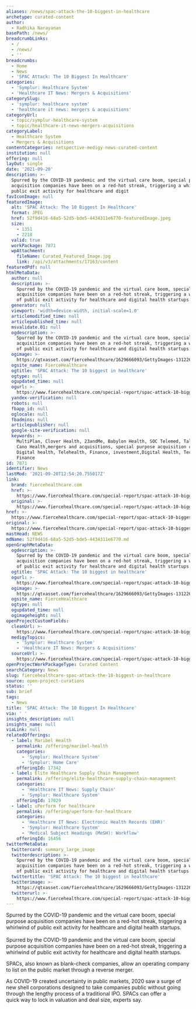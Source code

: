 ```yaml
---
aliases: /news/spac-attack-the-10-biggest-in-healthcare
archetype: curated-content
author:
  - Radhika Narayanan
basePath: /news/
breadcrumbLinks:
  - /
  - /news/
  - ''
breadcrumbs:
  - Home
  - News
  - 'SPAC Attack: The 10 Biggest In Healthcare'
categories:
  - 'Symplur: Healthcare System'
  - 'Healthcare IT News: Mergers & Acquisitions'
categorySlug:
  - 'symplur: healthcare system'
  - 'healthcare it news: mergers & acquisitions'
categoryUrl:
  - topic/symplur-healthcare-system
  - topic/healthcare-it-news-mergers-acquisitions
categoryLabel:
  - Healthcare System
  - Mergers & Acquisitions
contentCategories: netspective-medigy-news-curated-content
institution: null
offering: null
layOut: single
date: '2021-09-20'
description: >-
  Spurred by the COVID-19 pandemic and the virtual care boom, special purpose
  acquisition companies have been on a red-hot streak, triggering a whirlwind of
  public exit activity for healthcare and digit
favIconImage: null
featuredImage:
  alt: 'SPAC Attack: The 10 Biggest In Healthcare'
  format: JPEG
  href: 52f9d416-68a5-52d5-bde5-4434311e6770-featuredImage.jpeg
  size:
    - 1351
    - 2218
  valid: true
  workPackage: 7871
  wpAttachment:
    fileName: Curated_Featured_Image.jpg
    link: /api/v3/attachments/17163/content
featuredPdf: null
htmlMetaData:
  author: null
  description: >-
    Spurred by the COVID-19 pandemic and the virtual care boom, special purpose
    acquisition companies have been on a red-hot streak, triggering a whirlwind
    of public exit activity for healthcare and digital health startups.
  generator: null
  viewport: 'width=device-width, initial-scale=1.0'
  articlemodified_time: null
  articlepublished_time: null
  msvalidate.01: null
  ogdescription: >-
    Spurred by the COVID-19 pandemic and the virtual care boom, special purpose
    acquisition companies have been on a red-hot streak, triggering a whirlwind
    of public exit activity for healthcare and digital health startups.
  ogimage: >-
    https://qtxasset.com/fiercehealthcare/1629666093/GettyImages-1312263751.jpg/GettyImages-1312263751.jpg?VersionId=sl0dPCQtHO1orYsvpur3DtFP4wUFSJh0
  ogsite_name: FierceHealthcare
  ogtitle: 'SPAC Attack: The 10 biggest in healthcare'
  ogtype: null
  ogupdated_time: null
  ogurl: >-
    https://www.fiercehealthcare.com/special-report/spac-attack-10-biggest-healthcare
  yandex-verification: null
  robots: null
  fbapp_id: null
  oglocale: null
  fbadmins: null
  articlepublisher: null
  google-site-verification: null
  keywords: >-
    MultiPlan, Clover Health, 23andMe, Babylon Health, SOC Telemed, Talkspace,
    Cano Health,mergers and acquisitions, special purpose acquisition company,
    Digital health, Telehealth, Finance, investment,Digital Health, Tech,
    Finance
id: 7871
identifier: News
lastMod: '2021-09-20T12:54:20.755017Z'
link:
  brand: fiercehealthcare.com
  href: >-
    https://www.fiercehealthcare.com/special-report/spac-attack-10-biggest-healthcare
  original: >-
    https://www.fiercehealthcare.com/special-report/spac-attack-10-biggest-healthcare
href: >-
  https://www.fiercehealthcare.com/special-report/spac-attack-10-biggest-healthcare
original: >-
  https://www.fiercehealthcare.com/special-report/spac-attack-10-biggest-healthcare
mastHead: NEWS
mdName: 52f9d416-68a5-52d5-bde5-4434311e6770.md
openGraphMetaData:
  ogdescription: >-
    Spurred by the COVID-19 pandemic and the virtual care boom, special purpose
    acquisition companies have been on a red-hot streak, triggering a whirlwind
    of public exit activity for healthcare and digital health startups.
  ogtitle: 'SPAC Attack: The 10 biggest in healthcare'
  ogurl: >-
    https://www.fiercehealthcare.com/special-report/spac-attack-10-biggest-healthcare
  ogimage: >-
    https://qtxasset.com/fiercehealthcare/1629666093/GettyImages-1312263751.jpg/GettyImages-1312263751.jpg?VersionId=sl0dPCQtHO1orYsvpur3DtFP4wUFSJh0
  ogsite_name: FierceHealthcare
  ogtype: null
  ogupdated_time: null
  ogimageheight: null
openProjectCustomFields:
  cleanUrl: >-
    https://www.fiercehealthcare.com/special-report/spac-attack-10-biggest-healthcare
  medigyTopics:
    - 'Symplur: Healthcare System'
    - 'Healthcare IT News: Mergers & Acquisitions'
  sourceUrl: >-
    https://www.fiercehealthcare.com/special-report/spac-attack-10-biggest-healthcare
openProjectWorkPackageType: Curated Content
searchCategory: News
slug: fiercehealthcare-spac-attack-the-10-biggest-in-healthcare
source: open-project-curations
status: ''
sub: brief
tags:
  - News
title: 'SPAC Attack: The 10 Biggest In Healthcare'
via: ' '
insights_description: null
insights_name: null
viaLink: null
relatedOfferings:
  - label: Maribel Health
    permalink: /offering/maribel-health
    categories:
      - 'Symplur: Healthcare System'
      - 'Symplur: Home Care'
    offeringId: 17342
  - label: Elite Healthcare Supply Chain Management
    permalink: /offering/elite-healthcare-supply-chain-management
    categories:
      - 'Healthcare IT News: Supply Chain'
      - 'Symplur: Healthcare System'
    offeringId: 17029
  - label: uPerform for healthcare
    permalink: /offering/uperform-for-healthcare
    categories:
      - 'Healthcare IT News: Electronic Health Records (EHR)'
      - 'Symplur: Healthcare System'
      - 'Medical Subject Headings (MeSH): Workflow'
    offeringId: 16456
twitterMetaData:
  twittercard: summary_large_image
  twitterdescription: >-
    Spurred by the COVID-19 pandemic and the virtual care boom, special purpose
    acquisition companies have been on a red-hot streak, triggering a whirlwind
    of public exit activity for healthcare and digital health startups.
  twittertitle: 'SPAC Attack: The 10 biggest in healthcare'
  twitterimage: >-
    https://qtxasset.com/fiercehealthcare/1629666093/GettyImages-1312263751.jpg/GettyImages-1312263751.jpg?VersionId=sl0dPCQtHO1orYsvpur3DtFP4wUFSJh0
  twitterurl: >-
    https://www.fiercehealthcare.com/special-report/spac-attack-10-biggest-healthcare
---
```

<p>Spurred by the COVID-19 pandemic and the virtual care boom, special purpose acquisition companies have been on a red-hot streak, triggering a whirlwind of public exit activity for healthcare and digital health startups.<br><br>Spurred by the COVID-19 pandemic and the virtual care boom, special purpose acquisition companies have been on a red-hot streak, triggering a whirlwind of public exit activity for healthcare and digital health startups.</p><p>SPACs, also known as blank-check companies, allow an operating company to list on the public market through a reverse merger.</p><p>As COVID-19 created uncertainty in public markets, 2020 saw a surge of new&nbsp;shell corporations designed to take companies public without going through the lengthy process of a traditional IPO. SPACs can offer a quick&nbsp;way to lock in valuation and deal size, experts say.</p>